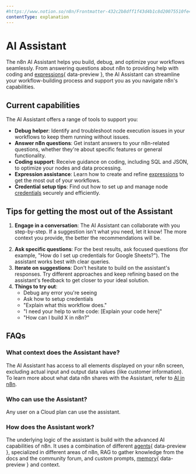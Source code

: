 ```yaml
---
#https://www.notion.so/n8n/Frontmatter-432c2b8dff1f43d4b1c8d20075510fe4
contentType: explanation
---
```


# AI Assistant

The n8n AI Assistant helps you build, debug, and optimize your workflows seamlessly. From answering questions about n8n to providing help with coding and [expressions](/glossary.md#expression-n8n){ data-preview }, the AI Assistant can streamline your workflow-building process and support you as you navigate n8n's capabilities.

## Current capabilities

The AI Assistant offers a range of tools to support you:

- **Debug helper**: Identify and troubleshoot node execution issues in your workflows to keep them running without issues.
- **Answer n8n questions**: Get instant answers to your n8n-related questions, whether they're about specific features or general functionality.
- **Coding support**: Receive guidance on coding, including SQL and JSON, to optimize your nodes and data processing.
- **Expression assistance**: Learn how to create and refine [expressions](/code/expressions.md) to get the most out of your workflows.
- **Credential setup tips**: Find out how to set up and manage node [credentials](/integrations/builtin/credentials/index.md) securely and efficiently.

## Tips for getting the most out of the Assistant

1. **Engage in a conversation**: The AI Assistant can collaborate with you step-by-step. If a suggestion isn't what you need, let it know! The more context you provide, the better the recommendations will be.
<!-- vale from-microsoft.FirstPerson = NO -->
2. **Ask specific questions**: For the best results, ask focused questions (for example, "How do I set up credentials for Google Sheets?"). The assistant works best with clear queries.
3. **Iterate on suggestions**: Don't hesitate to build on the assistant's responses. Try different approaches and keep refining based on the assistant's feedback to get closer to your ideal solution.
4. **Things to try out**:
    - Debug any error you're seeing
    - Ask how to setup credentials
    - "Explain what this workflow does."
    - "I need your help to write code: [Explain your code here]"
    - "How can I build X in n8n?"
<!-- vale from-microsoft.FirstPerson = YES -->

## FAQs

<!-- vale from-microsoft.HeadingPunctuation = NO -->
### What context does the Assistant have?

The AI Assistant has access to all elements displayed on your n8n screen, excluding actual input and output data values (like customer information). To learn more about what data n8n shares with the Assistant, refer to [AI in n8n](https://docs.n8n.io/privacy-security/privacy/#ai-in-n8n).

<!-- vale from-microsoft.FirstPerson = NO -->
### Who can use the Assistant?
<!-- vale from-microsoft.FirstPerson = YES -->

Any user on a Cloud plan can use the assistant.

### How does the Assistant work?

The underlying logic of the assistant is build with the advanced AI capabilities of n8n. It uses a combination of different [agents](/glossary.md#ai-agent){ data-preview }, specialized in different areas of n8n, RAG to gather knowledge from the docs and the community forum, and custom prompts, [memory](/glossary.md#ai-memory){ data-preview } and context.
<!-- vale from-microsoft.HeadingPunctuation = YES -->
